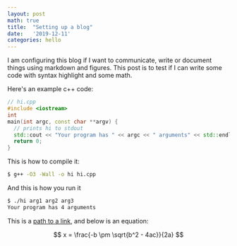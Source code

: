 ```yaml
---
layout: post
math: true
title:  "Setting up a blog"
date:   '2019-12-11'
categories: hello
---
```


I am configuring this blog if I want to communicate, write or document things
using markdown and figures. This post is to test if I can write some code with
syntax highlight and some math.

Here's an example c++ code:
~~~ cpp
// hi.cpp
#include <iostream>
int
main(int argc, const char **argv) {
  // prints hi to stdout
  std::cout << "Your program has " << argc << " arguments" << std::endl;
  return 0;
}
~~~

This is how to compile it:
~~~ bash
$ g++ -O3 -Wall -o hi hi.cpp
~~~

And this is how you run it
~~~ bash
$ ./hi arg1 arg2 arg3
Your program has 4 arguments
~~~

This is a [path to a link][path-to-link], and below is an equation:

$$
x = \frac{-b \pm \sqrt{b^2 - 4ac}}{2a}
$$

[path-to-link]: https://sena.works
